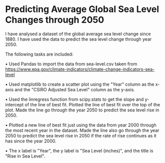 # Predicting Average Global  Sea Level Changes through 2050 


I have analysed a dataset of the global average sea level change since 1880. I have used the data to predict the sea level change through year 2050.

The following tasks are included:

•	Used Pandas to import the data from sea-level.csv taken from https://www.epa.gov/climate-indicators/climate-change-indicators-sea-level

•	Used matplotlib to create a scatter plot using the "Year" column as the x-axis and the "CSIRO Adjusted Sea Level" column as the y-axis.

•	Used the linregress function from scipy.stats to get the slope and y-intercept of the line of best fit. Plotted the line of best fit over the top of the plot. Made the line go through the year 2050 to predict the sea level rise in 2050.

•	Plotted a new line of best fit just using the data from year 2000 through the most recent year in the dataset. Made the line also go through the year 2050 to predict the sea level rise in 2050 if the rate of rise continues as it has since the year 2000.

•	The x label is  "Year", the y label is "Sea Level (inches)", and the title is  "Rise in Sea Level".

